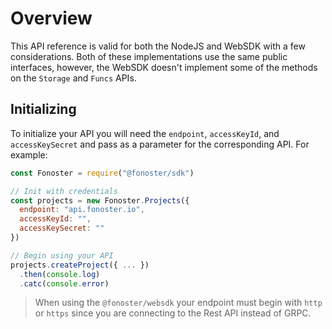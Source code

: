# Overview

This API reference is valid for both the NodeJS and WebSDK with a few considerations. Both of these implementations use the same public interfaces, however, the WebSDK doesn't implement some of the methods on the `Storage` and `Funcs` APIs.

## Initializing

To initialize your API you will need the `endpoint`, `accessKeyId`, and `accessKeySecret` and pass as a parameter for the corresponding API. For example:

```javascript
const Fonoster = require("@fonoster/sdk")

// Init with credentials
const projects = new Fonoster.Projects({
  endpoint: "api.fonoster.io",
  accessKeyId: "",
  accessKeySecret: ""
})

// Begin using your API
projects.createProject({ ... })
  .then(console.log)
  .catc(console.error)
```

> When using the `@fonoster/websdk` your endpoint must begin with `http` or `https` since you are connecting to the Rest API instead of GRPC.